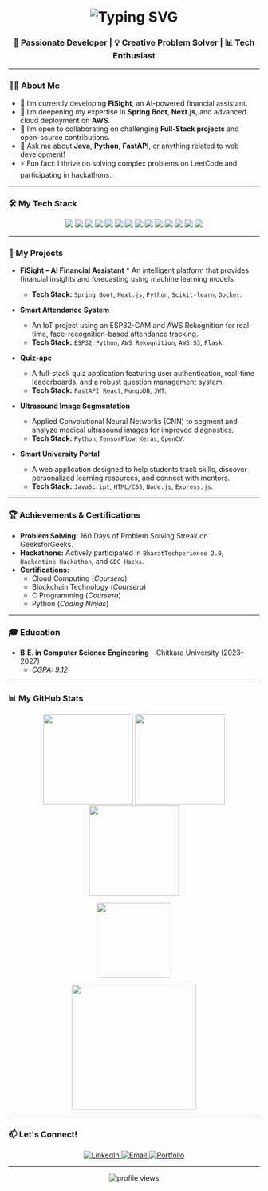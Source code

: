 <h1 align="center">  
  <img src="https://readme-typing-svg.herokuapp.com?font=Fira+Code&size=28&pause=1000&color=00F5D4&center=true&vCenter=true&width=600&lines=Hi+%F0%9F%91%8B%2C+I'm+Deepanshu+Singla;Full-Stack+Developer+%F0%9F%92%BB;Passionate+Problem+Solver+%F0%9F%A7%A0" alt="Typing SVG"/>  
</h1>  
<h3 align="center">🚀 Passionate Developer | 💡 Creative Problem Solver | 📊 Tech Enthusiast</h3>  

---

### 👨‍💻 About Me

- 🔭 I’m currently developing **FiSight**, an AI-powered financial assistant.
- 🌱 I’m deepening my expertise in **Spring Boot**, **Next.js**, and advanced cloud deployment on **AWS**.
- 👯 I’m open to collaborating on challenging **Full-Stack projects** and open-source contributions.
- 💬 Ask me about **Java**, **Python**, **FastAPI**, or anything related to web development!
- ⚡ Fun fact: I thrive on solving complex problems on LeetCode and participating in hackathons.

---

### 🛠️ My Tech Stack

<p align="center">  
  <img src="https://img.shields.io/badge/Java-%23ED8B00.svg?style=for-the-badge&logo=java&logoColor=white"/>  
  <img src="https://img.shields.io/badge/Python-3776AB.svg?style=for-the-badge&logo=python&logoColor=white"/>  
  <img src="https://img.shields.io/badge/C++-00599C.svg?style=for-the-badge&logo=cplusplus&logoColor=white"/>  
  <img src="https://img.shields.io/badge/C-00599C.svg?style=for-the-badge&logo=c&logoColor=white"/>  
  <img src="https://img.shields.io/badge/JavaScript-F7DF1E.svg?style=for-the-badge&logo=javascript&logoColor=black"/>  
  <img src="https://img.shields.io/badge/TypeScript-3178C6.svg?style=for-the-badge&logo=typescript&logoColor=white"/>    
  <img src="https://img.shields.io/badge/Spring%20Boot-6DB33F.svg?style=for-the-badge&logo=springboot&logoColor=white"/>  
  <img src="https://img.shields.io/badge/Next.js-000000.svg?style=for-the-badge&logo=nextdotjs&logoColor=white"/>  
  <img src="https://img.shields.io/badge/React-20232A.svg?style=for-the-badge&logo=react&logoColor=61DAFB"/>  
  <img src="https://img.shields.io/badge/FastAPI-009688.svg?style=for-the-badge&logo=fastapi&logoColor=white"/>    
  <img src="https://img.shields.io/badge/Git-F05032.svg?style=for-the-badge&logo=git&logoColor=white"/>  
  <img src="https://img.shields.io/badge/GitHub-181717.svg?style=for-the-badge&logo=github&logoColor=white"/>  
  <img src="https://img.shields.io/badge/Docker-2496ED.svg?style=for-the-badge&logo=docker&logoColor=white"/>  
  <img src="https://img.shields.io/badge/AWS-232F3E.svg?style=for-the-badge&logo=amazon-aws&logoColor=white"/>  
</p>  

---

### 🚀 My Projects

* **FiSight – AI Financial Assistant** * An intelligent platform that provides financial insights and forecasting using machine learning models.
    * **Tech Stack:** `Spring Boot`, `Next.js`, `Python`, `Scikit-learn`, `Docker`.

* **Smart Attendance System**
    * An IoT project using an ESP32-CAM and AWS Rekognition for real-time, face-recognition-based attendance tracking.
    * **Tech Stack:** `ESP32`, `Python`, `AWS Rekognition`, `AWS S3`, `Flask`.

* **Quiz-apc**
    * A full-stack quiz application featuring user authentication, real-time leaderboards, and a robust question management system.
    * **Tech Stack:** `FastAPI`, `React`, `MongoDB`, `JWT`.

* **Ultrasound Image Segmentation**
    * Applied Convolutional Neural Networks (CNN) to segment and analyze medical ultrasound images for improved diagnostics.
    * **Tech Stack:** `Python`, `TensorFlow`, `Keras`, `OpenCV`.

* **Smart University Portal**
    * A web application designed to help students track skills, discover personalized learning resources, and connect with mentors.
    * **Tech Stack:** `JavaScript`, `HTML/CSS`, `Node.js`, `Express.js`.

---

### 🏆 Achievements & Certifications

* **Problem Solving:** 160 Days of Problem Solving Streak on GeeksforGeeks.
* **Hackathons:** Actively participated in `BharatTechperience 2.0`, `Hackentine Hackathon`, and `GDG Hacks`.
* **Certifications:**
    * Cloud Computing (*Coursera*)
    * Blockchain Technology (*Coursera*)
    * C Programming (*Coursera*)
    * Python (*Coding Ninjas*)

---

### 🎓 Education

* **B.E. in Computer Science Engineering** – Chitkara University (2023–2027)
    * *CGPA: 9.12*

---

### 📊 My GitHub Stats

<p align="center">  
  <img src="https://github-readme-stats.vercel.app/api?username=deepanshusingla076&show_icons=true&include_all_commits=true&count_private=true&theme=tokyonight&rank_icon=github&hide_border=false" height="180em"/>  
  <img src="https://github-readme-stats.vercel.app/api/top-langs/?username=deepanshusingla076&layout=compact&langs_count=8&theme=tokyonight&hide_border=false" height="180em"/>  
  <br>
  <img src="https://streak-stats.demolab.com?user=deepanshusingla076&theme=tokyonight&hide_border=false" height="180em"/>  
</p>  
<p align="center">  
  <img src="https://github-profile-trophy.vercel.app/?username=deepanshusingla076&theme=tokyonight&no-frame=false&no-bg=true&margin-w=5" height="150em"/>  
</p>  
<p align="center">  
  <img src="https://github-readme-activity-graph.vercel.app/graph?username=deepanshusingla076&theme=tokyo-night&hide_border=false" height="250em"/>  
</p>  

---

### 📫 Let's Connect!

<p align="center">  
  <a href="https://www.linkedin.com/in/deepanshu-singla-519057335">  
    <img src="https://img.shields.io/badge/LinkedIn-Deepanshu%20Singla-blue?style=for-the-badge&logo=linkedin" alt="LinkedIn"/>  
  </a>  
  <a href="mailto:deepanshusingla0076@gmail.com">  
    <img src="https://img.shields.io/badge/Email-deepanshusingla0076@gmail.com-red?style=for-the-badge&logo=gmail" alt="Email"/>  
  </a>  
  <a href="#">  
    <img src="https://img.shields.io/badge/Portfolio-Coming%20Soon-orange?style=for-the-badge&logo=firefox" alt="Portfolio"/>  
  </a>  
</p>  

---

<p align="center">   
  <img src="https://komarev.com/ghpvc/?username=deepanshusingla076&label=Profile%20Views&color=0e75b6&style=for-the-badge" alt="profile views"/>   
</p>
